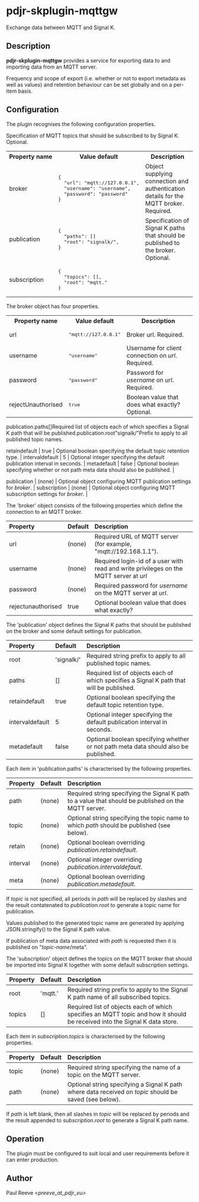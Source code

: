 # pdjr-skplugin-mqttgw

Exchange data between MQTT and Signal K.

## Description

**pdjr-skplugin-mqttgw** provides a service for exporting data to and
importing data from an MQTT server.

Frequency and scope of export (i.e. whether or not to export metadata
as well as values) and retention behaviour can be set globally and on
a per-item basis.

## Configuration

The plugin recognises the following configuration properties.

<table>
<tr><th>Property&nbsp;name</th><th>Value&nbsp;default</th><th>Description</th></tr>
<tr>
<td>
broker
</td>
<td><pre>
{
  "url": "mqtt://127.0.0.1",
  "username": "username",
  "password": "password"
}
</pre></td>
<td>
Object supplying connection and authentication details for the MQTT broker. Required.
</td>
</tr>
<tr>
<td>
publication
</td>
<td><pre>
{
  "paths": []
  "root": "signalk/",
}
</pre></td>
<td>
Specification of Signal K paths that should be published to the broker. Optional.
</td>
</tr>
<tr>
<td>
subscription
</td>
<td><pre>
{
  "topics": [],
  "root": "mqtt."
}
</pre></td>
<td>
</td>
Specification of MQTT topics that should be subscribed to by Signal K. Optional.
<tr>
</table>
The broker object has four properties.
<table>
<tr><th>Property&nbsp;name</th><th>Value&nbsp;default</th><th>Description</th></tr>
<tr>
<td>url</td>
<td><pre>"mqtt://127.0.0.1"</pre></td>
<td>Broker url. Required.</td>
</tr>
<tr>
<td>username</td>
<td><pre>"username"</pre></td>
<td>Username for client connection on <em>url</em>. Required.</td>
</tr>
<tr>
<td>password</td>
<td><pre>"password"</pre></td>
<td>Password for <em>username</em> on <em>url</em>. Required.</td>
</tr>
<tr>
<td>rejectUnauthorised</td>
<td><pre>true</pre></td>
<td>Boolean value that does what exactly? Optional.</td>
</tr>
</table>


<tr><td>publication.paths</td><td>[]</td><td>Required list of objects each of which specifies a Signal K path that will be published.<tr><td>publication.root</td><td>"signalk/"</td><td>Prefix to apply to all published topic names.</td></tr>
</td></tr>

retaindefault      | true       | Optional boolean specifying the default topic retention type. |
intervaldefault    | 5          | Optional integer specifying the default publication interval in seconds. |
metadefault        | false      | Optional boolean specifying whether or not path meta data should also be published. |

publication        | (none)  | Optional object configuring MQTT publication settings for *broker*. |
subscription       | (none)  | Optional object configuring MQTT subscription settings for *broker*. |

The 'broker' object consists of the following properties which define
the connection to an MQTT broker.

Property           | Default | Description |
:----------------- | :------ | :---------- |
url                | (none)  | Required URL of MQTT server (for example, "mqtt://192.168.1.1"). |
username           | (none)  | Required login-id of a user with read and write privileges on the MQTT server at *url* |
password           | (none)  | Required password for *username* on the MQTT server at *url*. |
rejectunauthorised | true    | Optional boolean value that does what exactly? |

The 'publication' object defines the Signal K paths that should be
published on the broker and some default settings for publication.

Property           | Default    | Description |
:----------------- | :--------- | :---------- |
root               | 'signalk/' | Required string prefix to apply to all published topic names. |
paths              | []         | Required list of objects each of which specifies a Signal K path that will be published. |
retaindefault      | true       | Optional boolean specifying the default topic retention type. |
intervaldefault    | 5          | Optional integer specifying the default publication interval in seconds. |
metadefault        | false      | Optional boolean specifying whether or not path meta data should also be published. |

Each item in 'publication.paths' is characterised by the following properties.

Property           | Default | Description |
:----------------- | :------ | :---------- |
path               | (none)  | Required string specifying the Signal K path to a value that should be published on the MQTT server. |
topic              | (none)  | Optional string specifying the topic name to which *path* should be published (see below). |
retain             | (none)  | Optional boolean overriding *publication.retaindefault*. |
interval           | (none)  | Optional integer overriding *publication.intervaldefault*. |
meta               | (none)  | Optional boolean overriding *publication.metadefault*. |

If *topic* is not specified, all periods in *path* will be replaced by
slashes and the result contatenated to *publication.root* to generate a
topic name for publication.

Values published to the generated topic name are generated by applying
JSON.stringify() to the Signal K path value.

If publication of meta data associated with *path* is requested then
it is published on "*topic-name*/meta".

The 'subscription' object defines the topics on the MQTT broker that
should be imported into Signal K together with some default subscription
settings.

Property           | Default | Description |
:----------------- | :------ | :---------- |
root               | 'mqtt.' | Required string prefix to apply to the Signal K path name of all subscribed topics. |
topics             | []      | Required list of objects each of which specifies an MQTT topic and how it should be received into the Signal K data store. |

Each item in *subscription.topics* is characterised by the following properties.

Property           | Default | Description |
:----------------- | :------ | :--- |
topic              | (none)  | Required string specifying the name of a topic on the MQTT server. |
path               | (none)  | Optional string specifying a Signal K path where data received on *topic* should be saved (see below). |

If *path* is left blank, then all slashes in *topic* will be replaced by
periods and the result appended to *subscription.root* to generate a
Signal K path name.

## Operation

The plugin must be configured to suit local and user requirements
before it can enter production. 

## Author

Paul Reeve <*preeve_at_pdjr_eu*>